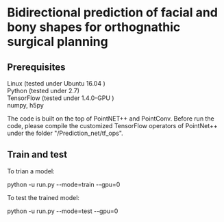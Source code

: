 # Bidirectional prediction of facial and bony shapes for orthognathic surgical planning

## Prerequisites

Linux (tested under Ubuntu 16.04 )  
Python (tested under 2.7)  
TensorFlow (tested under 1.4.0-GPU )  
numpy, h5py  

The code is built on the top of PointNET++ and PointConv. 
Before run the code, please compile the customized TensorFlow operators of PointNet++ under the folder "/Prediction_net/tf_ops".

## Train and test

To trian a model:

python -u run.py --mode=train --gpu=0

To test the trained model:

python -u run.py --mode=test --gpu=0
